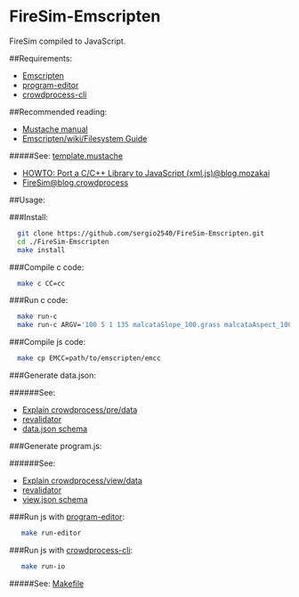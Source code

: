 FireSim-Emscripten
===========

FireSim compiled to JavaScript. 

##Requirements:
  * [Emscripten](https://github.com/kripken/emscripten/wiki/Tutorial)
  * [program-editor](https://github.com/crowdprocess/program-editor)
  * [crowdprocess-cli](https://github.com/CrowdProcess/crp-cli)

##Recommended reading:
 * [Mustache manual](http://mustache.github.io/mustache.5.html)
 * [Emscripten/wiki/Filesystem Guide](https://github.com/kripken/emscripten/wiki/Filesystem-Guide)
  
#####See: [template.mustache](https://github.com/sergio2540/FireSim-Emscripten/blob/master/crowdprocess/pre/template/template.mustache)

 * [HOWTO: Port a C/C++ Library to JavaScript (xml.js)@blog.mozakai](http://mozakai.blogspot.pt/2012/03/howto-port-cc-library-to-javascript.html)
 * [FireSim@blog.crowdprocess](http://blog.crowdprocess.com/post/57794500198/crowdprocess-is-on-fire-wildfire-actually)


##Usage:

###Install: 

```bash
  git clone https://github.com/sergio2540/FireSim-Emscripten.git
  cd ./FireSim-Emscripten
  make install
```

###Compile c code: 

```bash
  make c CC=cc
```
###Run c code: 

```bash
  make run-c
  make run-c ARGV='100 5 1 135 malcataSlope_100.grass malcataAspect_100.grass'
```
###Compile js code: 

```bash 
  make cp EMCC=path/to/emscripten/emcc
```
###Generate data.json:

######See: 
* [Explain crowdprocess/pre/data](https://gist.github.com/sergio2540/b5b45f9e13e533ea056d)
* [revalidator](https://github.com/flatiron/revalidator)
* [data.json schema](https://github.com/sergio2540/FireSim-Emscripten/blob/master/crowdprocess/pre/schema/data.schema.json)

###Generate program.js:

######See: 
* [Explain crowdprocess/view/data](https://gist.github.com/sergio2540/fac873fccde43bb98b44)
* [revalidator](https://github.com/flatiron/revalidator)
* [view.json schema](https://github.com/sergio2540/FireSim-Emscripten/blob/master/crowdprocess/pre/schema/view.schema.json)
       
###Run js with [program-editor](https://github.com/crowdprocess/program-editor): 

```bash
   make run-editor
```
###Run js with [crowdprocess-cli](https://github.com/CrowdProcess/crp-cli):
```bash
   make run-io
```

#####See: [Makefile](https://github.com/sergio2540/FireSim-Emscripten/blob/master/Makefile)
